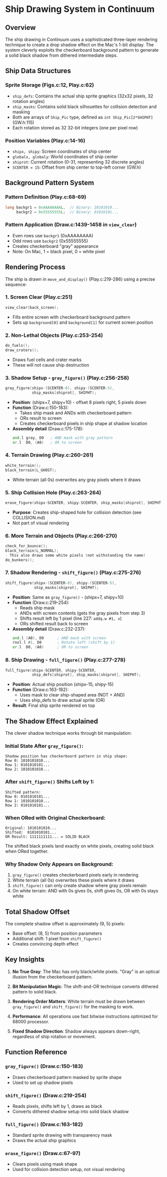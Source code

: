 # Ship Drawing System in Continuum

## Overview

The ship drawing in Continuum uses a sophisticated three-layer rendering technique to create a drop shadow effect on the Mac's 1-bit display. The system cleverly exploits the checkerboard background pattern to generate a solid black shadow from dithered intermediate steps.

## Ship Data Structures

### Sprite Storage (Figs.c:12, Play.c:62)

- `ship_defs`: Contains the actual ship sprite graphics (32x32 pixels, 32 rotation angles)
- `ship_masks`: Contains solid black silhouettes for collision detection and masking
- Both are arrays of `Ship_Pic` type, defined as `int Ship_Pic[2*SHIPHT]` (GW.h:115)
- Each rotation stored as 32 32-bit integers (one per pixel row)

### Position Variables (Play.c:14-16)

- `shipx, shipy`: Screen coordinates of ship center
- `globalx, globaly`: World coordinates of ship center
- `shiprot`: Current rotation (0-31, representing 32 discrete angles)
- `SCENTER = 15`: Offset from ship center to top-left corner (GW.h)

## Background Pattern System

### Pattern Definition (Play.c:68-69)

```c
long backgr1 = 0xAAAAAAAAL,  // Binary: 10101010...
     backgr2 = 0x55555555L;  // Binary: 01010101...
```

### Pattern Application (Draw.c:1439-1458 in `view_clear`)

- Even rows use `backgr1` (0xAAAAAAAA)
- Odd rows use `backgr2` (0x55555555)
- Creates checkerboard "gray" appearance
- Note: On Mac, 1 = black pixel, 0 = white pixel

## Rendering Process

The ship is drawn in `move_and_display()` (Play.c:219-286) using a precise sequence:

### 1. Screen Clear (Play.c:251)

```c
view_clear(back_screen);
```

- Fills entire screen with checkerboard background pattern
- Sets up `background[0]` and `background[1]` for current screen position

### 2. Non-Lethal Objects (Play.c:253-254)

```c
do_fuels();
draw_craters();
```

- Draws fuel cells and crater marks
- These will not cause ship destruction

### 3. Shadow Setup - `gray_figure()` (Play.c:256-258)

```c
gray_figure(shipx-(SCENTER-8), shipy-(SCENTER-5),
            ship_masks[shiprot], SHIPHT);
```

- **Position**: (shipx+7, shipy+10) - offset 8 pixels right, 5 pixels down
- **Function** (Draw.c:150-183):
  - Takes ship mask and ANDs with checkerboard pattern
  - ORs result to screen
  - Creates checkerboard pixels in ship shape at shadow location
- **Assembly detail** (Draw.c:175-178):
  ```asm
  and.l gray, D0   ; AND mask with gray pattern
  or.l  D0, (A0)   ; OR to screen
  ```

### 4. Terrain Drawing (Play.c:260-261)

```c
white_terrain();
black_terrain(L_GHOST);
```

- White terrain (all 0s) overwrites any gray pixels where it draws

### 5. Ship Collision Hole (Play.c:263-264)

```c
erase_figure(shipx-SCENTER, shipy-SCENTER, ship_masks[shiprot], SHIPHT);
```

- **Purpose**: Creates ship-shaped hole for collision detection (see COLLISION.md)
- Not part of visual rendering

### 6. More Terrain and Objects (Play.c:266-270)

```c
check_for_bounce();
black_terrain(L_NORMAL);
- This also draws some white pixels (not withstanding the name)
do_bunkers();
```

### 7. Shadow Rendering - `shift_figure()` (Play.c:275-276)

```c
shift_figure(shipx-(SCENTER-8), shipy-(SCENTER-5),
             ship_masks[shiprot], SHIPHT);
```

- **Position**: Same as `gray_figure()` - (shipx+7, shipy+10)
- **Function** (Draw.c:219-254):
  - Reads ship mask
  - ANDs with screen contents (gets the gray pixels from step 3)
  - Shifts result left by 1 pixel (line 227: `addq.w #1, x`)
  - ORs shifted result back to screen
- **Assembly detail** (Draw.c:232-237):
  ```asm
  and.l (A0), D0      ; AND mask with screen
  roxl.l #1, D0       ; Rotate left (shift by 1)
  or.l  D0, (A0)      ; OR to screen
  ```

### 8. Ship Drawing - `full_figure()` (Play.c:277-278)

```c
full_figure(shipx-SCENTER, shipy-SCENTER,
            ship_defs[shiprot], ship_masks[shiprot], SHIPHT);
```

- **Position**: Actual ship position (shipx-15, shipy-15)
- **Function** (Draw.c:163-182):
  - Uses mask to clear ship-shaped area (NOT + AND)
  - Uses ship_defs to draw actual sprite (OR)
- **Result**: Final ship sprite rendered on top

## The Shadow Effect Explained

The clever shadow technique works through bit manipulation:

### Initial State After `gray_figure()`:

```
Shadow position has checkerboard pattern in ship shape:
Row 0: 1010101010...
Row 1: 0101010101...
Row 2: 1010101010...
```

### After `shift_figure()` Shifts Left by 1:

```
Shifted pattern:
Row 0: 0101010101...
Row 1: 1010101010...
Row 2: 0101010101...
```

### When ORed with Original Checkerboard:

```
Original: 1010101010...
Shifted:  0101010101...
OR Result: 1111111111... = SOLID BLACK
```

The shifted black pixels land exactly on white pixels, creating solid black when ORed together.

### Why Shadow Only Appears on Background:

1. `gray_figure()` creates checkerboard pixels early in rendering
2. White terrain (all 0s) overwrites these pixels where it draws
3. `shift_figure()` can only create shadow where gray pixels remain
4. On white terrain: AND with 0s gives 0s, shift gives 0s, OR with 0s stays white

## Total Shadow Offset

The complete shadow offset is approximately (9, 5) pixels:

- Base offset: (8, 5) from position parameters
- Additional shift: 1 pixel from `shift_figure()`
- Creates convincing depth effect

## Key Insights

1. **No True Gray**: The Mac has only black/white pixels. "Gray" is an optical illusion from the checkerboard pattern.

2. **Bit Manipulation Magic**: The shift-and-OR technique converts dithered pattern to solid black.

3. **Rendering Order Matters**: White terrain must be drawn between `gray_figure()` and `shift_figure()` for the masking to work.

4. **Performance**: All operations use fast bitwise instructions optimized for 68000 processor.

5. **Fixed Shadow Direction**: Shadow always appears down-right, regardless of ship rotation or movement.

## Function Reference

### `gray_figure()` (Draw.c:150-183)

- Draws checkerboard pattern masked by sprite shape
- Used to set up shadow pixels

### `shift_figure()` (Draw.c:219-254)

- Reads pixels, shifts left by 1, draws as black
- Converts dithered shadow setup into solid black shadow

### `full_figure()` (Draw.c:163-182)

- Standard sprite drawing with transparency mask
- Draws the actual ship graphics

### `erase_figure()` (Draw.c:67-97)

- Clears pixels using mask shape
- Used for collision detection setup, not visual rendering


